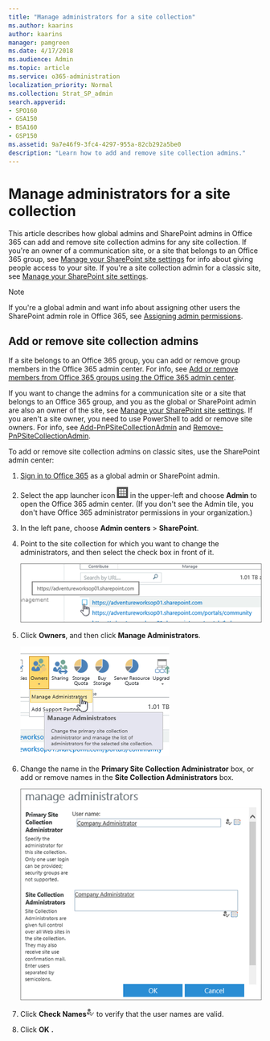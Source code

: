 ```yaml
---
title: "Manage administrators for a site collection"
ms.author: kaarins
author: kaarins
manager: pamgreen
ms.date: 4/17/2018
ms.audience: Admin
ms.topic: article
ms.service: o365-administration
localization_priority: Normal
ms.collection: Strat_SP_admin
search.appverid:
- SPO160
- GSA150
- BSA160
- GSP150
ms.assetid: 9a7e46f9-3fc4-4297-955a-82cb292a5be0
description: "Learn how to add and remove site collection admins."
---
```


# Manage administrators for a site collection

This article describes how global admins and SharePoint admins in Office 365 can add and remove site collection admins for any site collection. If you're an owner of a communication site, or a site that belongs to an Office 365 group, see [Manage your SharePoint site settings](https://support.office.com/article/8376034d-d0c7-446e-9178-6ab51c58df42#__BKMKMngSitePermissions) for info about giving people access to your site. If you're a site collection admin for a classic site, see [Manage your SharePoint site settings](https://support.office.com/article/8376034d-d0c7-446e-9178-6ab51c58df42#id0eaabaaa=server). 
  
> [!NOTE]
> If you're a global admin and want info about assigning other users the SharePoint admin role in Office 365, see [Assigning admin permissions](https://support.office.com/article/F44FBE43-7E11-475B-A1B2-3F00719A853A). 
  
## Add or remove site collection admins
<a name="__toc341786265"> </a>

If a site belongs to an Office 365 group, you can add or remove group members in the Office 365 admin center. For info, see [Add or remove members from Office 365 groups using the Office 365 admin center](https://support.office.com/article/e186d224-a324-4afa-8300-0e4fc0c3000a). 
  
If you want to change the admins for a communication site or a site that belongs to an Office 365 group, and you as the global or SharePoint admin are also an owner of the site, see [Manage your SharePoint site settings](https://support.office.com/article/8376034d-d0c7-446e-9178-6ab51c58df42#__BKMKMngSitePermissions). If you aren't a site owner, you need to use PowerShell to add or remove site owners. For info, see [Add-PnPSiteCollectionAdmin](https://go.microsoft.com/fwlink/?linkid=872301) and [Remove-PnPSiteCollectionAdmin](https://go.microsoft.com/fwlink/?linkid=872302).
  
To add or remove site collection admins on classic sites, use the SharePoint admin center:
  
1. [Sign in to Office 365](e9eb7d51-5430-4929-91ab-6157c5a050b4) as a global admin or SharePoint admin. 
    
2. Select the app launcher icon ![The icon that looks like a waffle and represents a button click that will reveal multiple application tiles for selection.](media/3b8a317e-13ba-4bd4-864e-1ccd47af39ee.png) in the upper-left and choose **Admin** to open the Office 365 admin center. (If you don't see the Admin tile, you don't have Office 365 administrator permissions in your organization.) 
    
3. In the left pane, choose **Admin centers** > **SharePoint**.
    
4. Point to the site collection for which you want to change the administrators, and then select the check box in front of it. 
    
     ![SPO Selecting a collection from within the site collection list](media/6e5db026-befa-46b7-9e05-77c022919c88.PNG)
  
5. Click **Owners**, and then click **Manage Administrators**.
    
     ![SPO Site administrator owners button with Manage Administrators highlighted.](media/45326c50-d66f-44e7-b5f3-65ff85ca18f7.PNG)
  
6. Change the name in the **Primary Site Collection Administrator** box, or add or remove names in the **Site Collection Administrators** box. 
    
     ![Site administrator dialog box.](media/488ca762-cbe2-458c-8e21-7f640471a565.PNG)
  
7. Click **Check Names**![Check Names button](media/bfa3e094-27e7-4ded-b5b9-de97518f6375.png) to verify that the user names are valid. 
    
8. Click **OK** **.**
    

